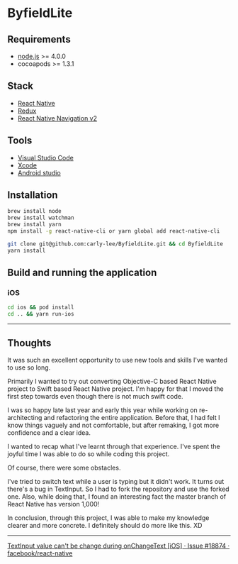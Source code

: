 # ByfieldLite

## Requirements

- [node.js](https://nodejs.org/en/) >= 4.0.0
- cocoapods >= 1.3.1

## Stack

- [React Native](https://facebook.github.io/react-native/)
- [Redux](http://rackt.github.io/redux/)
- [React Native Navigation v2](https://wix.github.io/react-native-navigation/v2/)

## Tools

- [Visual Studio Code](https://code.visualstudio.com)
- [Xcode](https://developer.apple.com/xcode/)
- [Android studio](https://developer.android.com/studio/)

## Installation

```bash
brew install node
brew install watchman
brew install yarn
npm install -g react-native-cli or yarn global add react-native-cli

git clone git@github.com:carly-lee/ByfieldLite.git && cd ByfieldLite
yarn install
```

## Build and running the application

### iOS

```bash
cd ios && pod install
cd .. && yarn run-ios
```

---

## Thoughts 

It was such an excellent opportunity to use new tools and skills I've wanted to use so long.

Primarily I wanted to try out converting Objective-C based React Native project to Swift based React Native project.  I'm happy for that I moved the first step towards even though there is not much swift code.

I was so happy late last year and early this year while working on re-architecting and refactoring the entire application. Before that, I had felt  I know things vaguely and not comfortable, but after remaking, I got more confidence and a clear idea.

 I wanted to recap what I've learnt through that experience. I've spent the joyful time I was able to do so while coding this project. 

Of course, there were some obstacles.

I've tried to switch text while a user is typing but it didn't work. It turns out there's a bug in TextInput. So I had to fork the repository and use the forked one. Also, while doing that, I found an interesting fact the master branch of React Native has version 1,000!

In conclusion, through this project, I was able to make my knowledge clearer and more concrete. I definitely should do more like this. XD


----

[TextInput value can't be change during onChangeText [iOS] · Issue #18874 · facebook/react-native](https://github.com/facebook/react-native/issues/18874)